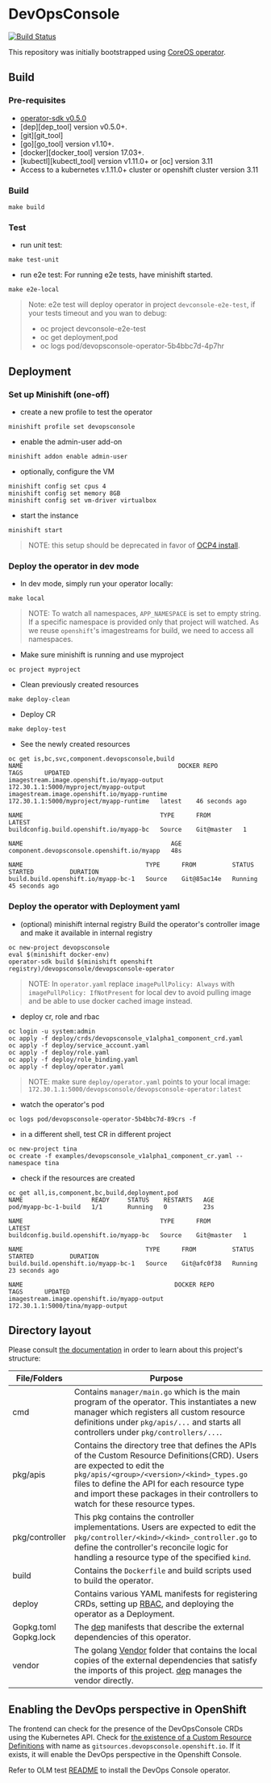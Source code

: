 # DevOpsConsole

[![Build Status](https://ci.centos.org/buildStatus/icon?job=devtools-devopsconsole-operator)](https://ci.centos.org/job/devtools-devopsconsole-operator/)

This repository was initially bootstrapped using [CoreOS operator](https://github.com/operator-framework/operator-sdk). 

## Build

### Pre-requisites
- [operator-sdk v0.5.0](https://github.com/operator-framework/operator-sdk#quick-start) 
- [dep][dep_tool] version v0.5.0+.
- [git][git_tool]
- [go][go_tool] version v1.10+.
- [docker][docker_tool] version 17.03+.
- [kubectl][kubectl_tool] version v1.11.0+ or [oc] version 3.11
- Access to a kubernetes v.1.11.0+ cluster or openshift cluster version 3.11

### Build
```
make build
```
### Test
* run unit test:
```
make test-unit
```
* run e2e test:
For running e2e tests, have minishift started.
```
make e2e-local
```
> Note: e2e test will deploy operator in project `devconsole-e2e-test`, if your tests timeout and you wan to debug:
> - oc project devconsole-e2e-test
> - oc get deployment,pod
> - oc logs pod/devopsconsole-operator-5b4bbc7d-4p7hr

## Deployment

### Set up Minishift (one-off)
* create a new profile to test the operator
```
minishift profile set devopsconsole
```
* enable the admin-user add-on
```
minishift addon enable admin-user
```
* optionally, configure the VM 

```
minishift config set cpus 4
minishift config set memory 8GB
minishift config set vm-driver virtualbox
```
* start the instance
```
minishift start
```
> NOTE: this setup should be deprecated in favor of [OCP4 install]().

### Deploy the operator in dev mode

* In dev mode, simply run your operator locally:
```
make local
```
> NOTE: To watch all namespaces, `APP_NAMESPACE` is set to empty string. 
If a specific namespace is provided only that project will watched. 
As we reuse `openshift`'s imagestreams for build, we need to access all namespaces.

* Make sure minishift is running and use myproject
```
oc project myproject
```
* Clean previously created resources
```
make deploy-clean
```
* Deploy CR
```
make deploy-test
```
* See the newly created resources
```
oc get is,bc,svc,component.devopsconsole,build
NAME                                           DOCKER REPO                               TAGS      UPDATED
imagestream.image.openshift.io/myapp-output    172.30.1.1:5000/myproject/myapp-output
imagestream.image.openshift.io/myapp-runtime   172.30.1.1:5000/myproject/myapp-runtime   latest    46 seconds ago

NAME                                      TYPE      FROM         LATEST
buildconfig.build.openshift.io/myapp-bc   Source    Git@master   1

NAME                                         AGE
component.devopsconsole.openshift.io/myapp   48s

NAME                                  TYPE      FROM          STATUS    STARTED          DURATION
build.build.openshift.io/myapp-bc-1   Source    Git@85ac14e   Running   45 seconds ago
```

### Deploy the operator with Deployment yaml

* (optional) minishift internal registry
Build the operator's controller image and make it available in internal registry
```
oc new-project devopsconsole
eval $(minishift docker-env)
operator-sdk build $(minishift openshift registry)/devopsconsole/devopsconsole-operator
```
> NOTE: In `operator.yaml` replace `imagePullPolicy: Always` with `imagePullPolicy: IfNotPresent` 
for local dev to avoid pulling image and be able to use docker cached image instead.
 
* deploy cr, role and rbac
```
oc login -u system:admin
oc apply -f deploy/crds/devopsconsole_v1alpha1_component_crd.yaml
oc apply -f deploy/service_account.yaml
oc apply -f deploy/role.yaml
oc apply -f deploy/role_binding.yaml
oc apply -f deploy/operator.yaml
```
> NOTE: make sure `deploy/operator.yaml` points to your local image: `172.30.1.1:5000/devopsconsole/devopsconsole-operator:latest`

* watch the operator's pod
```
oc logs pod/devopsconsole-operator-5b4bbc7d-89crs -f
```

* in a different shell, test CR in different project
```
oc new-project tina
oc create -f examples/devopsconsole_v1alpha1_component_cr.yaml --namespace tina
```
* check if the resources are created
```
oc get all,is,component,bc,build,deployment,pod
NAME                   READY     STATUS    RESTARTS   AGE
pod/myapp-bc-1-build   1/1       Running   0          23s

NAME                                      TYPE      FROM         LATEST
buildconfig.build.openshift.io/myapp-bc   Source    Git@master   1

NAME                                  TYPE      FROM          STATUS    STARTED          DURATION
build.build.openshift.io/myapp-bc-1   Source    Git@afc0f38   Running   23 seconds ago

NAME                                          DOCKER REPO                         TAGS      UPDATED
imagestream.image.openshift.io/myapp-output   172.30.1.1:5000/tina/myapp-output
```
## Directory layout

Please consult [the documentation](https://github.com/operator-framework/operator-sdk/blob/master/doc/project_layout.md) in order to learn about this project's structure: 

|File/Folders  |Purpose |
|--------------|--------|
| cmd          | Contains `manager/main.go` which is the main program of the operator. This instantiates a new manager which registers all custom resource definitions under `pkg/apis/...` and starts all controllers under `pkg/controllers/...`.|
| pkg/apis | Contains the directory tree that defines the APIs of the Custom Resource Definitions(CRD). Users are expected to edit the `pkg/apis/<group>/<version>/<kind>_types.go` files to define the API for each resource type and import these packages in their controllers to watch for these resource types.|
| pkg/controller | This pkg contains the controller implementations. Users are expected to edit the `pkg/controller/<kind>/<kind>_controller.go` to define the controller's reconcile logic for handling a resource type of the specified `kind`.|
| build | Contains the `Dockerfile` and build scripts used to build the operator.|
| deploy | Contains various YAML manifests for registering CRDs, setting up [RBAC](https://kubernetes.io/docs/reference/access-authn-authz/rbac/), and deploying the operator as a Deployment.|
| Gopkg.toml Gopkg.lock | The [dep](https://github.com/golang/dep) manifests that describe the external dependencies of this operator.|
| vendor | The golang [Vendor](https://golang.org/cmd/go/#hdr-Vendor_Directories) folder that contains the local copies of the external dependencies that satisfy the imports of this project. [dep](https://github.com/golang/dep) manages the vendor directly.|


## Enabling the DevOps perspective in OpenShift

The frontend can check for the presence of the DevOpsConsole CRDs using the Kubernetes API.  Check for [the existence of a Custom Resource Definitions](https://kubernetes.io/docs/reference/generated/kubernetes-api/v1.13/#list-customresourcedefinition-v1beta1-apiextensions) with name as `gitsources.devopsconsole.openshift.io`.  If it exists, it will enable the DevOps perspective in the Openshift Console.

Refer to OLM test [README](test/README.md) to install the DevOps Console operator.
